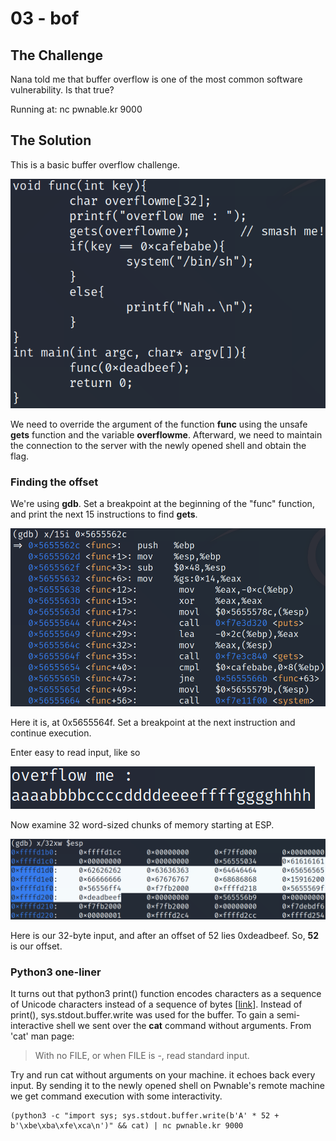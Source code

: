 # 03 - bof

## The Challenge

Nana told me that buffer overflow is one of the most common software vulnerability. Is that true?

Running at: nc pwnable.kr 9000

## The Solution

This is a basic buffer overflow challenge.

![](../.gitbook/assets/image%20%285%29.png)

We need to override the argument of the function **func** using the unsafe **gets** function and the variable **overflowme**. Afterward, we need to maintain the connection to the server with the newly opened shell and obtain the flag.

### Finding the offset

We're using **gdb**. Set a breakpoint at the beginning of the "func" function, and print the next 15 instructions to find **gets**.

![](../.gitbook/assets/image%20%287%29.png)

Here it is, at 0x5655564f. Set a breakpoint at the next instruction and continue execution.

Enter easy to read input, like so

![](../.gitbook/assets/image%20%288%29.png)

Now examine 32 word-sized chunks of memory starting at ESP.

![](../.gitbook/assets/image%20%286%29.png)

Here is our 32-byte input, and after an offset of 52 lies 0xdeadbeef. So, **52** is our offset.

### Python3 one-liner

It turns out that python3 print\(\) function encodes characters as a sequence of Unicode characters instead of a sequence of bytes \[[link](https://stackoverflow.com/questions/32017389/write-different-hex-values-in-python2-and-python3)\]. Instead of print\(\), sys.stdout.buffer.write was used for the buffer. To gain a semi-interactive shell we sent over the **cat** command without arguments. From 'cat' man page:

> With no FILE, or when FILE is -, read standard input.

Try and run cat without arguments on your machine. it echoes back every input. By sending it to the newly opened shell on Pwnable's remote machine we get command execution with some interactivity. 

```text
(python3 -c "import sys; sys.stdout.buffer.write(b'A' * 52 + b'\xbe\xba\xfe\xca\n')" && cat) | nc pwnable.kr 9000
```

